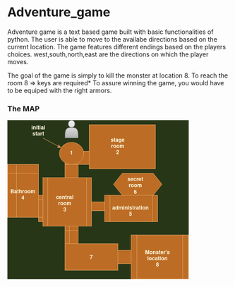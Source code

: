 # Adventure_game
Adventure game is a text based game built with basic functionalities of python. 
The user is able to move to the availabe directions based on the current location. The game features different endings based on the players choices.
west,south,north,east are the directions on which the player moves.

The goal of the game is simply to kill the monster at location 8.
To reach the room 8 => keys are required*
To assure winning the game, you would have to be equiped with the right armors.

### The MAP


![](https://github.com/ayoubelmohamedi/Adventure_game/blob/main/GameMap.drawio.png?raw=true)
